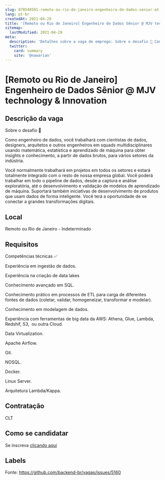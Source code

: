 ```yaml
---
slug: 870548591-remoto-ou-rio-de-janeiro-engenheiro-de-dados-senior-at-mjv-technology-innovation
lang: pt-br
createdAt: 2021-04-29
title: '[Remoto ou Rio de Janeiro] Engenheiro de Dados Sênior @ MJV technology & Innovation - Vaga de Emprego'
sitemap:
  lastModified: 2021-04-29
meta:
  description: 'Detalhes sobre a vaga de emprego: Sobre o desafio 💪 Como engenheiro de dados, você trabalhará com cientistas de dados, designers, arquitetos e outros engenheiros em squads multidisciplinares usando matemática, estatística e aprendizado de máquina para obter insights e conhecimento, a partir de dados brutos, para vários setores da indústria. Você normalmente trabalhará em projetos em todos os setores e estará totalmente integrado com o resto de nossa empresa global. Você poderá trabalhar em todo o pipeline de dados, desde a captura e análise exploratória, até o desenvolvimento e validação de modelos de aprendizado de máquina. Suportará também iniciativas de desenvolvimento de produtos que usam dados de forma inteligente. Você terá a oportunidade de se conectar a grandes transformações digitais.'
  twitter:
    card: summary
    site: '@nawarian'
---
```


# [Remoto ou Rio de Janeiro] Engenheiro de Dados Sênior @ MJV technology & Innovation

## Descrição da vaga

Sobre o desafio 💪

Como engenheiro de dados, você trabalhará com cientistas de dados, designers, arquitetos e outros engenheiros em squads multidisciplinares usando matemática, estatística e aprendizado de máquina para obter insights e conhecimento, a partir de dados brutos, para vários setores da indústria.

Você normalmente trabalhará em projetos em todos os setores e estará totalmente integrado com o resto de nossa empresa global. Você poderá trabalhar em todo o pipeline de dados, desde a captura e análise exploratória, até o desenvolvimento e validação de modelos de aprendizado de máquina. Suportará também iniciativas de desenvolvimento de produtos que usam dados de forma inteligente. Você terá a oportunidade de se conectar a grandes transformações digitais.

## Local

Remoto ou Rio de Janeiro - Indeterminado

## Requisitos

Competências técnicas ✅

Experiência em ingestão de dados.

Experiência na criação de data lakes

Conhecimento avançado em SQL.

Conhecimento prático em processos de ETL para carga de diferentes fontes de dados (coletar, validar, homogeneizar, transformar e modelar).

Conhecimento em modelagem de dados.

Experiência com ferramentas de big data da AWS: Athena, Glue, Lambda, Redshif, S3,  ou outra Cloud.

Data Virtualization.

Apache Airflow.

Git.

NOSQL.

Docker.

Linux Server.

Arquitetura Lambda/Kappa.

## Contratação

CLT

## Como se candidatar

Se inscreva [clicando aqui](https://www.pyjobs.com.br/job/2504)

## Labels



Fonte: https://github.com/backend-br/vagas/issues/5160